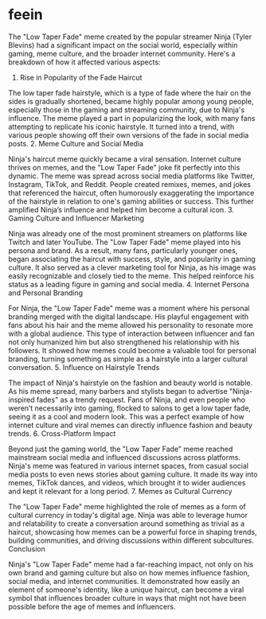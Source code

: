 # feein

The "Low Taper Fade" meme created by the popular streamer Ninja (Tyler Blevins) had a significant impact on the social world, especially within gaming, meme culture, and the broader internet community. Here's a breakdown of how it affected various aspects:
1. Rise in Popularity of the Fade Haircut

The low taper fade hairstyle, which is a type of fade where the hair on the sides is gradually shortened, became highly popular among young people, especially those in the gaming and streaming community, due to Ninja's influence. The meme played a part in popularizing the look, with many fans attempting to replicate his iconic hairstyle. It turned into a trend, with various people showing off their own versions of the fade in social media posts.
2. Meme Culture and Social Media

Ninja's haircut meme quickly became a viral sensation. Internet culture thrives on memes, and the "Low Taper Fade" joke fit perfectly into this dynamic. The meme was spread across social media platforms like Twitter, Instagram, TikTok, and Reddit. People created remixes, memes, and jokes that referenced the haircut, often humorously exaggerating the importance of the hairstyle in relation to one's gaming abilities or success. This further amplified Ninja’s influence and helped him become a cultural icon.
3. Gaming Culture and Influencer Marketing

Ninja was already one of the most prominent streamers on platforms like Twitch and later YouTube. The "Low Taper Fade" meme played into his persona and brand. As a result, many fans, particularly younger ones, began associating the haircut with success, style, and popularity in gaming culture. It also served as a clever marketing tool for Ninja, as his image was easily recognizable and closely tied to the meme. This helped reinforce his status as a leading figure in gaming and social media.
4. Internet Persona and Personal Branding

For Ninja, the "Low Taper Fade" meme was a moment where his personal branding merged with the digital landscape. His playful engagement with fans about his hair and the meme allowed his personality to resonate more with a global audience. This type of interaction between influencer and fan not only humanized him but also strengthened his relationship with his followers. It showed how memes could become a valuable tool for personal branding, turning something as simple as a hairstyle into a larger cultural conversation.
5. Influence on Hairstyle Trends

The impact of Ninja's hairstyle on the fashion and beauty world is notable. As his meme spread, many barbers and stylists began to advertise "Ninja-inspired fades" as a trendy request. Fans of Ninja, and even people who weren’t necessarily into gaming, flocked to salons to get a low taper fade, seeing it as a cool and modern look. This was a perfect example of how internet culture and viral memes can directly influence fashion and beauty trends.
6. Cross-Platform Impact

Beyond just the gaming world, the "Low Taper Fade" meme reached mainstream social media and influenced discussions across platforms. Ninja's meme was featured in various internet spaces, from casual social media posts to even news stories about gaming culture. It made its way into memes, TikTok dances, and videos, which brought it to wider audiences and kept it relevant for a long period.
7. Memes as Cultural Currency

The "Low Taper Fade" meme highlighted the role of memes as a form of cultural currency in today's digital age. Ninja was able to leverage humor and relatability to create a conversation around something as trivial as a haircut, showcasing how memes can be a powerful force in shaping trends, building communities, and driving discussions within different subcultures.
Conclusion

Ninja's "Low Taper Fade" meme had a far-reaching impact, not only on his own brand and gaming culture but also on how memes influence fashion, social media, and internet communities. It demonstrated how easily an element of someone's identity, like a unique haircut, can become a viral symbol that influences broader culture in ways that might not have been possible before the age of memes and influencers.
